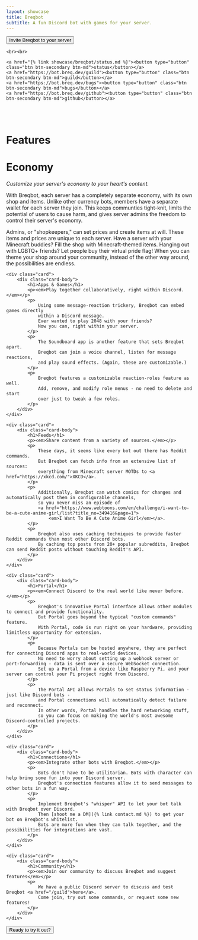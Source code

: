 ```yaml
---
layout: showcase
title: Breqbot
subtitle: A fun Discord bot with games for your server.
---
```



<div class="center">
    <a href="https://bot.breq.dev/invite"><button type="button" class="btn btn-primary btn-xl">Invite Breqbot to your server</button></a>

    <br><br>

    <a href="{% link showcase/breqbot/status.md %}"><button type="button" class="btn btn-secondary btn-md">status</button></a>
    <a href="https://bot.breq.dev/guild"><button type="button" class="btn btn-secondary btn-md">guild</button></a>
    <a href="https://bot.breq.dev/bugs"><button type="button" class="btn btn-secondary btn-md">bugs</button></a>
    <a href="https://bot.breq.dev/github"><button type="button" class="btn btn-secondary btn-md">github</button></a>
</div>

<br><br>

<div class="center">
    <h1>Features</h1>
</div>

<div class="card-columns index-cards">
    <div class="card">
        <div class="card-body">
            <h1>Economy</h1>
            <p><em>Customize your server's economy to your heart's content.</em></p>
            <p>
                With Breqbot, each server has a completely separate economy, with its own shop and items.
                Unlike other currency bots, members have a separate wallet for each server they join.
                This keeps communties tight-knit, limits the potential of users to cause harm,
                and gives server admins the freedom to control their server's economy.
            </p>
            <p>
                Admins, or "shopkeepers," can set prices and create items at will.
                These items and prices are unique to each server.
                Have a server with your Minecraft buddies?
                Fill the shop with Minecraft-themed items.
                Hanging out with LGBTQ+ friends?
                Let people buy their virtual pride flag!
                When you can theme your shop around your community, instead of the other way around,
                the possibilities are endless.
            </p>
        </div>
    </div>

    <div class="card">
        <div class="card-body">
            <h1>Apps & Games</h1>
            <p><em>Play together collaboratively, right within Discord.</em></p>
            <p>
                Using some message-reaction trickery, Breqbot can embed games directly
                within a Discord message.
                Ever wanted to play 2048 with your friends?
                Now you can, right within your server.
            </p>
            <p>
                The Soundboard app is another feature that sets Breqbot apart.
                Breqbot can join a voice channel, listen for message reactions,
                and play sound effects. (Again, these are customizable.)
            </p>
            <p>
                Breqbot features a customizable reaction-roles feature as well.
                Add, remove, and modify role menus - no need to delete and start
                over just to tweak a few roles.
            </p>
        </div>
    </div>

    <div class="card">
        <div class="card-body">
            <h1>Feeds</h1>
            <p><em>Share content from a variety of sources.</em></p>
            <p>
                These days, it seems like every bot out there has Reddit commands.
                But Breqbot can fetch info from an extensive list of sources:
                everything from Minecraft server MOTDs to <a href="https://xkcd.com/">XKCD</a>.
            </p>
            <p>
                Additionally, Breqbot can watch comics for changes and automatically post them in configurable channels,
                so you never miss an episode of
                <a href="https://www.webtoons.com/en/challenge/i-want-to-be-a-cute-anime-girl/list?title_no=349416&page=1">
                    <em>I Want To Be A Cute Anime Girl</em></a>.
            </p>
            <p>
                Breqbot also uses caching techniques to provide faster Reddit commands than most other Discord bots.
                By caching top posts from 20+ popular subreddits, Breqbot can send Reddit posts without touching Reddit's API.
            </p>
        </div>
    </div>

    <div class="card">
        <div class="card-body">
            <h1>Portal</h1>
            <p><em>Connect Discord to the real world like never before.</em></p>
            <p>
                Breqbot's innovative Portal interface allows other modules to connect and provide functionality.
                But Portal goes beyond the typical "custom commands" feature.
                With Portal, code is run right on your hardware, providing limitless opportunity for extension.
            </p>
            <p>
                Because Portals can be hosted anywhere, they are perfect for connecting Discord apps to real-world devices.
                No need to worry about setting up a webhook server or port-forwarding - data is sent over a secure WebSocket connection.
                Set up a Portal from a device like Raspberry Pi, and your server can control your Pi project right from Discord.
            </p>
            <p>
                The Portal API allows Portals to set status information - just like Discord bots -
                and Portal connections will automatically detect failure and reconnect.
                In other words, Portal handles the hard networking stuff,
                so you can focus on making the world's most awesome Discord-controlled projects.
            </p>
        </div>
    </div>

    <div class="card">
        <div class="card-body">
            <h1>Connections</h1>
            <p><em>Integrate other bots with Breqbot.</em></p>
            <p>
                Bots don't have to be utilitarian. Bots with character can help bring some fun into your Discord server.
                Breqbot's connection features allow it to send messages to other bots in a fun way.
            </p>
            <p>
                Implement Breqbot's "whisper" API to let your bot talk with Breqbot over Discord.
                Then [shoot me a DM]({% link contact.md %}) to get your bot on Breqbot's whitelist.
                Bots are more fun when they can talk together, and the possibilities for integrations are vast.
            </p>
        </div>
    </div>

    <div class="card">
        <div class="card-body">
            <h1>Community</h1>
            <p><em>Join our community to discuss Breqbot and suggest features</em></p>
            <p>
                We have a public Discord server to discuss and test Breqbot <a href="/guild">here</a>.
                Come join, try out some commands, or request some new features!
            </p>
        </div>
    </div>
</div>

<div class="center">
    <a href="https://bot.breq.dev/invite"><button type="button" class="btn btn-primary btn-xl">Ready to try it out?</button></a>
</div>
